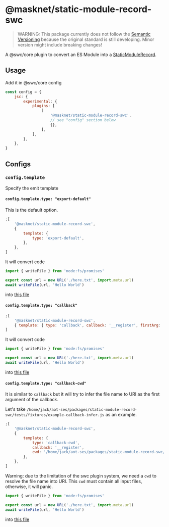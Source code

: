 # @masknet/static-module-record-swc

> WARNING: This package currently does not follow the [Semantic Versioning](https://semver.org/) because the original standard is still developing. Minor version might include breaking changes!

A @swc/core plugin to convert an ES Module into a [StaticModuleRecord](https://github.com/tc39/proposal-compartments/blob/6a180313515f6faec2818dad229e6921109b50f5/README.md#sketch).

## Usage

Add it in @swc/core config

```js
const config = {
    jsc: {
        experimental: {
            plugins: [
                [
                    '@masknet/static-module-record-swc',
                    // see "config" section below
                    {},
                ],
            ],
        },
    },
}
```

## Configs

### `config.template`

Specify the emit template

#### `config.template.type: "export-default"`

This is the default option.

```js
;[
    '@masknet/static-module-record-swc',
    {
        template: {
            type: 'export-default',
        },
    },
]
```

It will convert code

```js
import { writeFile } from 'node:fs/promises'

export const url = new URL('./here.txt', import.meta.url)
await writeFile(url, 'Hello World')
```

into [this file](./tests/snapshot/example.js)

#### `config.template.type: "callback"`

```js
;[
    '@masknet/static-module-record-swc',
    { template: { type: 'callback', callback: '__register', firstArg: '/index.js' } },
]
```

It will convert code

```js
import { writeFile } from 'node:fs/promises'

export const url = new URL('./here.txt', import.meta.url)
await writeFile(url, 'Hello World')
```

into [this file](./tests/snapshot/example-callback.js)

#### `config.template.type: "callback-cwd"`

It is similar to `callback` but it will try to infer the file name to URI as the first argument of the callback.

Let's take `/home/jack/aot-ses/packages/static-module-record-swc/tests/fixtures/example-callback-infer.js` as an example.

```js
;[
    '@masknet/static-module-record-swc',
    {
        template: {
            type: 'callback-cwd',
            callback: '__register',
            cwd: '/home/jack/aot-ses/packages/static-module-record-swc/',
        },
    },
]
```

Warning: due to the limitation of the swc plugin system, we need a `cwd` to resolve the file name into URI. This `cwd` must contain all input files, otherwise, it will panic.

```js
import { writeFile } from 'node:fs/promises'

export const url = new URL('./here.txt', import.meta.url)
await writeFile(url, 'Hello World')
```

into [this file](./tests/snapshot/example-callback-infer.js)
